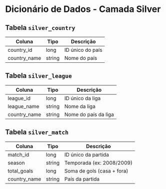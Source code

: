 # Dicionário de Dados - Camada Silver

## Tabela `silver_country`
| Coluna         | Tipo   | Descrição                     |
|----------------|--------|-------------------------------|
| country_id     | long   | ID único do país             |
| country_name   | string | Nome do país                 |

## Tabela `silver_league`
| Coluna         | Tipo   | Descrição                     |
|----------------|--------|-------------------------------|
| league_id      | long   | ID único da liga             |
| league_name    | string | Nome da liga                 |
| country_name   | string | Nome do país da liga         |

## Tabela `silver_match`
| Coluna         | Tipo   | Descrição                     |
|----------------|--------|-------------------------------|
| match_id       | long   | ID único da partida          |
| season         | string | Temporada (ex: 2008/2009)    |
| total_goals    | long   | Soma de gols (casa + fora)   |
| country_name   | string | País da partida              |